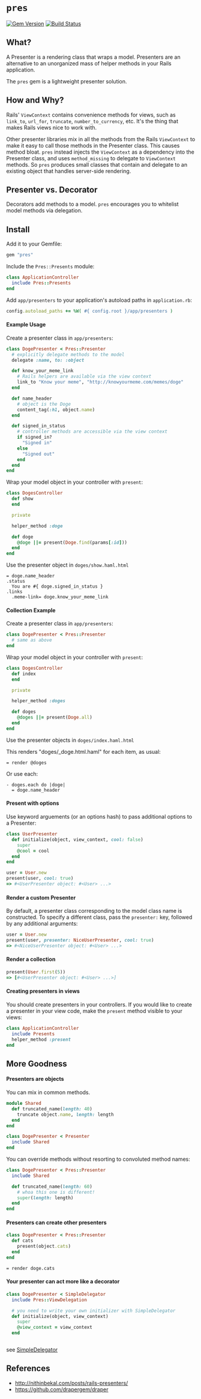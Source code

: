 # `pres`

[![Gem Version](https://badge.fury.io/rb/pres.svg)](http://badge.fury.io/rb/pres)
[![Build Status](https://travis-ci.org/neighborland/pres.svg)](https://travis-ci.org/neighborland/pres)

## What?

A Presenter is a rendering class that wraps a model. Presenters are an
alternative to an unorganized mass of helper methods in your Rails application.

The `pres` gem is a lightweight presenter solution.

## How and Why?

Rails' `ViewContext` contains convenience methods for views, such as `link_to`,
`url_for`, `truncate`, `number_to_currency`, etc. It's the thing that makes
Rails views nice to work with.

Other presenter libraries mix in all the methods from the Rails `ViewContext` to
make it easy to call those methods in the Presenter class. This causes method
bloat. `pres` instead injects the `ViewContext` as a dependency into the
Presenter class, and uses `method_missing` to delegate to `ViewContext` methods.
So `pres` produces small classes that contain and delegate to an existing object
that handles server-side rendering.

## Presenter vs. Decorator

Decorators add methods to a model. `pres` encourages you to whitelist model methods
via delegation.

## Install

Add it to your Gemfile:

```ruby
gem "pres"
```

Include the `Pres::Presents` module:

```ruby
class ApplicationController
  include Pres::Presents
end
```

Add `app/presenters` to your application's autoload paths in `application.rb`:

```ruby
config.autoload_paths += %W( #{ config.root }/app/presenters )
```

#### Example Usage

Create a presenter class in `app/presenters`:

```ruby
class DogePresenter < Pres::Presenter
  # explicitly delegate methods to the model
  delegate :name, to: :object

  def know_your_meme_link
    # Rails helpers are available via the view context
    link_to "Know your meme", "http://knowyourmeme.com/memes/doge"
  end

  def name_header
    # object is the Doge
    content_tag(:h1, object.name)  
  end

  def signed_in_status
    # controller methods are accessible via the view context
    if signed_in?
      "Signed in"
    else
      "Signed out"
    end
  end  
end
```

Wrap your model object in your controller with `present`:

```ruby
class DogesController
  def show
  end

  private

  helper_method :doge

  def doge
    @doge ||= present(Doge.find(params[:id]))
  end  
end
```

Use the presenter object in `doges/show.haml.html`

```haml
= doge.name_header
.status
  You are #{ doge.signed_in_status }
.links
  .meme-link= doge.know_your_meme_link
```

#### Collection Example

Create a presenter class in `app/presenters`:

```ruby
class DogePresenter < Pres::Presenter
  # same as above
end
```

Wrap your model object in your controller with `present`:

```ruby
class DogesController
  def index
  end

  private

  helper_method :doges

  def doges
    @doges ||= present(Doge.all)
  end  
end
```

Use the presenter objects in `doges/index.haml.html`

This renders "doges/_doge.html.haml" for each item, as usual:

```haml
= render @doges
```

Or use each:

```haml
- doges.each do |doge|
  = doge.name_header
```

#### Present with options

Use keyword arguements (or an options hash) to pass additional options to a
Presenter:

```ruby
class UserPresenter
  def initialize(object, view_context, cool: false)
    super
    @cool = cool
  end  
end

user = User.new
present(user, cool: true)
=> #<UserPresenter object: #<User> ...>
```

#### Render a custom Presenter

By default, a presenter class corresponding to the model class name is
constructed. To specify a different class, pass the `presenter:` key, followed
by any additional arguments:

```ruby
user = User.new
present(user, presenter: NiceUserPresenter, cool: true)
=> #<NiceUserPresenter object: #<User> ...>
```

#### Render a collection

```ruby
present(User.first(5))
=> [#<UserPresenter object: #<User> ...>]
```

#### Creating presenters in views

You should create presenters in your controllers. If you would like to create
a presenter in your view code, make the `present` method visible to your views:

```ruby
class ApplicationController
  include Presents
  helper_method :present
end
```

## More Goodness

#### Presenters are objects

You can mix in common methods.

```ruby
module Shared
  def truncated_name(length: 40)
    truncate object.name, length: length
  end
end

class DogePresenter < Presenter
  include Shared
end
```

You can override methods without resorting to convoluted method names:

```ruby
class DogePresenter < Pres::Presenter
  include Shared

  def truncated_name(length: 60)
    # whoa this one is different!
    super(length: length)
  end
end
```

#### Presenters can create other presenters

```ruby
class DogePresenter < Pres::Presenter
  def cats
    present(object.cats)
  end  
end
```

```haml
= render doge.cats
```

#### Your presenter can act more like a decorator

```ruby
class DogePresenter < SimpleDelegator
  include Pres::ViewDelegation

  # you need to write your own initializer with SimpleDelegator
  def initialize(object, view_context)
    super
    @view_context = view_context
  end
```

```haml
```

see [SimpleDelegator](http://ruby-doc.org/stdlib-2.3.0/libdoc/delegate/rdoc/SimpleDelegator.html)

## References

* http://nithinbekal.com/posts/rails-presenters/
* https://github.com/drapergem/draper
